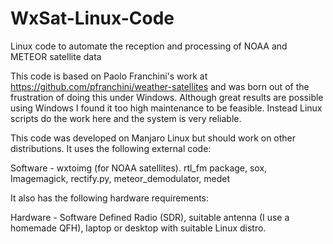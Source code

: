 # WxSat-Linux-Code
Linux code to automate the reception and processing of NOAA and METEOR satellite data

This code is based on Paolo Franchini's work at https://github.com/pfranchini/weather-satellites and was born out of the frustration of doing this under Windows. Although great results are possible using Windows I found it too high maintenance to be feasible. Instead Linux scripts do the work here and the system is very reliable.

This code was developed on Manjaro Linux but should work on other distributions. It uses the following external code:

Software - wxtoimg (for NOAA satellites). rtl_fm package, sox, Imagemagick, rectify.py, meteor_demodulator, medet

It also has the following hardware requirements:

Hardware - Software Defined Radio (SDR), suitable antenna (I use a homemade QFH), laptop or desktop with suitable Linux distro.

